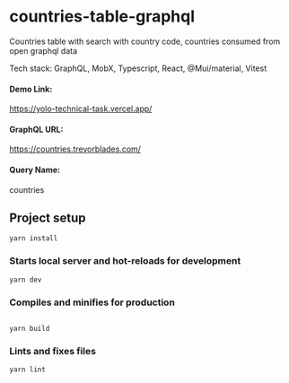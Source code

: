 # countries-table-graphql

Countries table with search with country code, countries consumed from open graphql data

Tech stack: GraphQL, MobX, Typescript, React, @Mui/material, Vitest

#### Demo Link: 
https://yolo-technical-task.vercel.app/

#### GraphQL URL: 
https://countries.trevorblades.com/

#### Query Name: 
countries

## Project setup

```
yarn install
```

### Starts local server and hot-reloads for development

```
yarn dev
```

### Compiles and minifies for production

```

yarn build
```

### Lints and fixes files

```
yarn lint
```
